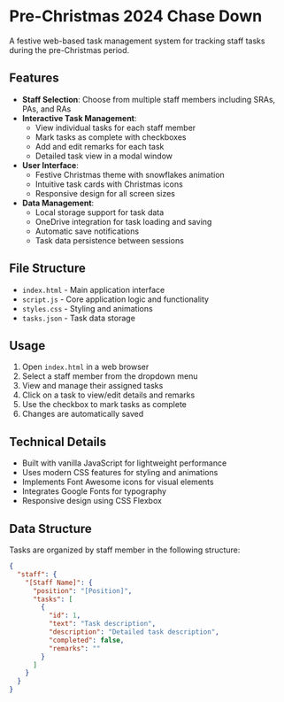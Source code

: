 # Pre-Christmas 2024 Chase Down

A festive web-based task management system for tracking staff tasks during the pre-Christmas period.

## Features

- **Staff Selection**: Choose from multiple staff members including SRAs, PAs, and RAs
- **Interactive Task Management**:
  - View individual tasks for each staff member
  - Mark tasks as complete with checkboxes
  - Add and edit remarks for each task
  - Detailed task view in a modal window
- **User Interface**:
  - Festive Christmas theme with snowflakes animation
  - Intuitive task cards with Christmas icons
  - Responsive design for all screen sizes
- **Data Management**:
  - Local storage support for task data
  - OneDrive integration for task loading and saving
  - Automatic save notifications
  - Task data persistence between sessions

## File Structure

- `index.html` - Main application interface
- `script.js` - Core application logic and functionality
- `styles.css` - Styling and animations
- `tasks.json` - Task data storage

## Usage

1. Open `index.html` in a web browser
2. Select a staff member from the dropdown menu
3. View and manage their assigned tasks
4. Click on a task to view/edit details and remarks
5. Use the checkbox to mark tasks as complete
6. Changes are automatically saved

## Technical Details

- Built with vanilla JavaScript for lightweight performance
- Uses modern CSS features for styling and animations
- Implements Font Awesome icons for visual elements
- Integrates Google Fonts for typography
- Responsive design using CSS Flexbox

## Data Structure

Tasks are organized by staff member in the following structure:
```json
{
  "staff": {
    "[Staff Name]": {
      "position": "[Position]",
      "tasks": [
        {
          "id": 1,
          "text": "Task description",
          "description": "Detailed task description",
          "completed": false,
          "remarks": ""
        }
      ]
    }
  }
}
